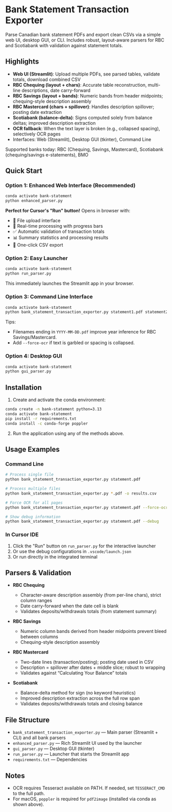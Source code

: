 # Bank Statement Transaction Exporter

Parse Canadian bank statement PDFs and export clean CSVs via a simple web UI, desktop GUI, or CLI. Includes robust, layout-aware parsers for RBC and Scotiabank with validation against statement totals.

## Highlights

- **Web UI (Streamlit)**: Upload multiple PDFs, see parsed tables, validate totals, download combined CSV
- **RBC Chequing (layout + chars)**: Accurate table reconstruction, multi-line descriptions, date carry-forward
- **RBC Savings (layout + bands)**: Numeric bands from header midpoints; chequing-style description assembly
- **RBC Mastercard (chars + spillover)**: Handles description spillover; posting date extraction
- **Scotiabank (balance-delta)**: Signs computed solely from balance deltas; improved description extraction
- **OCR fallback**: When the text layer is broken (e.g., collapsed spacing), selectively OCR pages
- Interfaces: Web (Streamlit), Desktop GUI (tkinter), Command Line

Supported banks today: RBC (Chequing, Savings, Mastercard), Scotiabank (chequing/savings e-statements), BMO

## Quick Start

### Option 1: Enhanced Web Interface (Recommended)
```bash
conda activate bank-statement
python enhanced_parser.py
```
**Perfect for Cursor's "Run" button!** Opens in browser with:
- 📁 File upload interface
- 🔄 Real-time processing with progress bars
- ✅ Automatic validation of transaction totals
- 📊 Summary statistics and processing results
- 💾 One-click CSV export

### Option 2: Easy Launcher
```bash
conda activate bank-statement
python run_parser.py
```
This immediately launches the Streamlit app in your browser.

### Option 3: Command Line Interface
```bash
conda activate bank-statement
python bank_statement_transaction_exporter.py statement1.pdf statement2.pdf
```
Tips:
- Filenames ending in `YYYY-MM-DD.pdf` improve year inference for RBC Savings/Mastercard.
- Add `--force-ocr` if text is garbled or spacing is collapsed.

### Option 4: Desktop GUI
```bash
conda activate bank-statement
python gui_parser.py
```

## Installation

1. Create and activate the conda environment:
```bash
conda create -n bank-statement python=3.13
conda activate bank-statement
pip install -r requirements.txt
conda install -c conda-forge poppler
```

2. Run the application using any of the methods above.

## Usage Examples

### Command Line
```bash
# Process single file
python bank_statement_transaction_exporter.py statement.pdf

# Process multiple files
python bank_statement_transaction_exporter.py *.pdf -o results.csv

# Force OCR for all pages
python bank_statement_transaction_exporter.py statement.pdf --force-ocr

# Show debug information
python bank_statement_transaction_exporter.py statement.pdf --debug
```

### In Cursor IDE
1. Click the "Run" button on `run_parser.py` for the interactive launcher
2. Or use the debug configurations in `.vscode/launch.json`
3. Or run directly in the integrated terminal

## Parsers & Validation

- **RBC Chequing**
  - Character-aware description assembly (from per-line chars), strict column ranges
  - Date carry-forward when the date cell is blank
  - Validates deposits/withdrawals totals (from statement summary)

- **RBC Savings**
  - Numeric column bands derived from header midpoints prevent bleed between columns
  - Chequing-style description assembly

- **RBC Mastercard**
  - Two-date lines (transaction/posting); posting date used in CSV
  - Description = spillover after dates + middle slice; robust to wrapping
  - Validates against “Calculating Your Balance” totals

- **Scotiabank**
  - Balance-delta method for sign (no keyword heuristics)
  - Improved description extraction across the full row span
  - Validates deposits/withdrawals totals and closing balance

## File Structure
- `bank_statement_transaction_exporter.py` — Main parser (Streamlit + CLI) and all bank parsers
- `enhanced_parser.py` — Rich Streamlit UI used by the launcher
- `gui_parser.py` — Desktop GUI (tkinter)
- `run_parser.py` — Launcher that starts the Streamlit app
- `requirements.txt` — Dependencies

## Notes

- OCR requires Tesseract available on PATH. If needed, set `TESSERACT_CMD` to the full path.
- For macOS, `poppler` is required for `pdf2image` (installed via conda as shown above).
